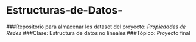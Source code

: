 # Estructuras-de-Datos-
###Repositorio para almacenar los dataset del proyecto: *Propiedades de Redes*
###Clase: Estructura de datos no lineales
###Tópico: Proyecto final
